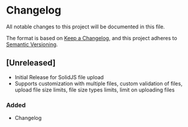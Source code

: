 # Changelog

All notable changes to this project will be documented in this file.

The format is based on [Keep a Changelog](https://keepachangelog.com/en/1.0.0/),
and this project adheres to [Semantic Versioning](https://semver.org/spec/v2.0.0.html).

## [Unreleased]

- Initial Release for SolidJS file upload
- Supports customization with multiple files, custom validation of files, upload file size limits, file size types limits, limit on uploading files

### Added

- Changelog
